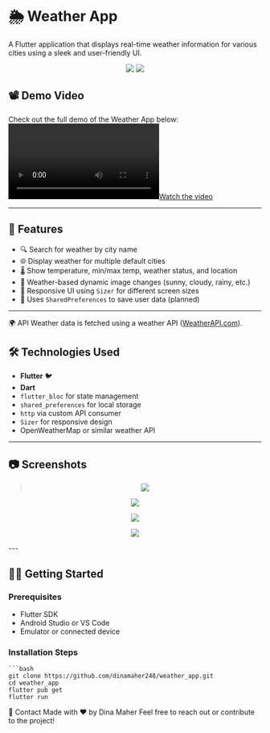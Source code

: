 # 🌦️ Weather App

A Flutter application that displays real-time weather information for various cities using a sleek and user-friendly UI.

<div align="center">
  <img src="https://img.shields.io/badge/Flutter-v3.0-blue.svg" />
  <img src="https://img.shields.io/badge/Platform-Android%20%7C%20iOS-green" />
</div>

## 📽️ Demo Video

Check out the full demo of the Weather App below:  
[![Watch the video](weatheApp.mp4)](weatheApp.mp4)



---

## 🚀 Features

- 🔍 Search for weather by city name
- 🌐 Display weather for multiple default cities
- 🌡️ Show temperature, min/max temp, weather status, and location
- 🌁 Weather-based dynamic image changes (sunny, cloudy, rainy, etc.)
- 📱 Responsive UI using `Sizer` for different screen sizes
- 💾 Uses `SharedPreferences` to save user data (planned)

---
🌍 API
Weather data is fetched using a weather API ([WeatherAPI.com](https://www.weatherapi.com/docs/)).



## 🛠️ Technologies Used

- **Flutter** 🐦
- **Dart**
- `flutter_bloc` for state management
- `shared_preferences` for local storage
- `http` via custom API consumer
- `Sizer` for responsive design
- OpenWeatherMap or similar weather API

---

## 📷 Screenshots


> <p align="center"><img src="screenshot1.png"/></p>
<p align="center"><img src="screenshot2.png"/></p>
<p align="center"><img src="screenshot3.png"/></p>
<p align="center"><img src="screenshot4.png"/></p>
---

## 🧑‍💻 Getting Started

### Prerequisites

- Flutter SDK
- Android Studio or VS Code
- Emulator or connected device

### Installation Steps

    ```bash
    git clone https://github.com/dinamaher248/weather_app.git
    cd weather_app
    flutter pub get
    flutter run


💬 Contact
Made with ❤️ by Dina Maher
Feel free to reach out or contribute to the project!

